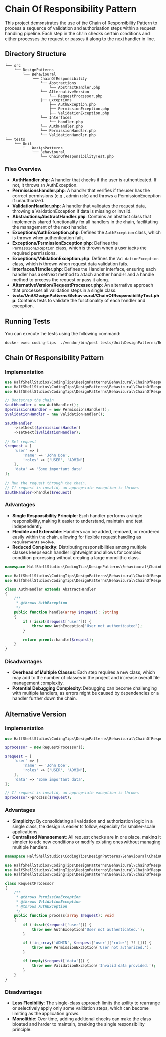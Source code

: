 # Chain Of Responsibility Pattern

This project demonstrates the use of the Chain of Responsibility Pattern to process a sequence of validation and authorisation steps within a request handling pipeline. Each step in the chain checks certain conditions and either processes the request or passes it along to the next handler in line.

## Directory Structure

```
└── src  
    └── DesignPatterns  
        └── Behavioural   
            └── ChainOfResponsibility  
                └── Abstractions  
                    └── AbstractHandler.php  
                └── AlternativeVersion  
                    └── RequestProcessor.php  
                ├── Exceptions
                    ├── AuthException.php  
                    ├── PermissionException.php  
                    ├── ValidationException.php 
                └── Interfaces  
                    └── Handler.php  
                └── AuthHandler.php  
                └── PermissionHandler.php  
                └── ValidationHandler.php  
└── tests  
    └── Unit  
        └── DesignPatterns  
            └── Behavioural  
                └── ChainOfResponsibilityTest.php  
```

### Files Overview

- **AuthHandler.php**: A handler that checks if the user is authenticated. If not, it throws an AuthException.
- **PermissionsHandler.php**: A handler that verifies if the user has the correct permissions (e.g., admin role) and throws a PermissionException if unauthorized.
- **ValidationHandler.php**: A handler that validates the request data, throwing a ValidationException if data is missing or invalid.
- **Abstractions/AbstractHandler.php**: Contains an abstract class that implements shared functionality for all handlers in the chain, facilitating the management of the next handler.
- **Exceptions/AuthException.php**: Defines the `AuthException` class, which is thrown when authentication fails.
- **Exceptions/PermissionException.php**: Defines the `PermissionException` class, which is thrown when a user lacks the required permissions.
- **Exceptions/ValidationException.php**: Defines the `ValidationException` class, which is thrown when request data validation fails.
- **Interfaces/Handler.php**: Defines the Handler interface, ensuring each handler has a setNext method to attach another handler and a handle method to process the request or pass it along.
- **AlternativeVersion/RequestProcessor.php**: An alternative approach that processes all validation steps in a single class.
- **tests/Unit/DesignPatterns/Behavioural/ChainOfResponsibilityTest.php**: Contains tests to validate the functionality of each handler and exception.

## Running Tests

You can execute the tests using the following command:
```bash
docker exec coding-tips  ./vendor/bin/pest tests/Unit/DesignPatterns/Behavioural/ChainOfResponsibilityTest.php 
```

## Chain Of Responsibility Pattern

### Implementation

```php
use HalfShellStudios\CodingTips\DesignPatterns\Behavioural\ChainOfResponsibility\AuthHandler;
use HalfShellStudios\CodingTips\DesignPatterns\Behavioural\ChainOfResponsibility\PermissionsHandler;
use HalfShellStudios\CodingTips\DesignPatterns\Behavioural\ChainOfResponsibility\ValidationHandler;

// Bootstrap the chain
$authHandler = new AuthHandler();
$permissionsHandler = new PermissionsHandler();
$validationHandler = new ValidationHandler();

$authHandler
    ->setNext($permissionsHandler)
    ->setNext($validationHandler);
    
// Set request
$request = [
    'user' => [
        'name' => 'John Doe',
        'roles' => ['USER', 'ADMIN']
    ],
    'data' => 'Some important data'
];
    
// Run the request through the chain.
// If request is invalid, an appropriate exception is thrown.
$authHandler->handle($request)
```

### Advantages
- **Single Responsibility Principle**: Each handler performs a single responsibility, making it easier to understand, maintain, and test independently.
- **Flexible and Extensible**: Handlers can be added, removed, or reordered easily within the chain, allowing for flexible request handling as requirements evolve.
- **Reduced Complexity**: Distributing responsibilities among multiple classes keeps each handler lightweight and allows for complex condition processing without creating a large monolithic class.

```php
namespace HalfShellStudios\CodingTips\DesignPatterns\Behavioural\ChainOfResponsibility;

use HalfShellStudios\CodingTips\DesignPatterns\Behavioural\ChainOfResponsibility\Abstractions\AbstractHandler;
use HalfShellStudios\CodingTips\DesignPatterns\Behavioural\ChainOfResponsibility\Exceptions\AuthException;

class AuthHandler extends AbstractHandler
{
    /**
     * @throws AuthException
     */
    public function handle(array $request): ?string
    {
        if (!isset($request['user'])) {
            throw new AuthException('User not authenticated');
        }

        return parent::handle($request);
    }
}
```

### Disadvantages
- **Overhead of Multiple Classes**: Each step requires a new class, which may add to the number of classes in the project and increase overall file management complexity.
- **Potential Debugging Complexity**: Debugging can become challenging with multiple handlers, as errors might be caused by dependencies or a handler further down the chain.

## Alternative Version

### Implementation

```php
use HalfShellStudios\CodingTips\DesignPatterns\Behavioural\ChainOfResponsibility\AlternativeVersion\RequestProcessor;

$processor = new RequestProcessor();

$request = [
    'user' => [
        'name' => 'John Doe',
        'roles' => ['USER', 'ADMIN'],
    ],
    'data' => 'Some important data',
];

// If request is invalid, an appropriate exception is thrown.
$processor->process($request);
```

### Advantages
- **Simplicity**: By consolidating all validation and authorization logic in a single class, the design is easier to follow, especially for smaller-scale applications.
- **Centralised Management**: All request checks are in one place, making it simpler to add new conditions or modify existing ones without managing multiple handlers.

```php
namespace HalfShellStudios\CodingTips\DesignPatterns\Behavioural\ChainOfResponsibility\AlternativeVersion;

use HalfShellStudios\CodingTips\DesignPatterns\Behavioural\ChainOfResponsibility\Exceptions\AuthException;
use HalfShellStudios\CodingTips\DesignPatterns\Behavioural\ChainOfResponsibility\Exceptions\PermissionException;
use HalfShellStudios\CodingTips\DesignPatterns\Behavioural\ChainOfResponsibility\Exceptions\ValidationException;

class RequestProcessor
{
    /**
     * @throws PermissionException
     * @throws ValidationException
     * @throws AuthException
     */
    public function process(array $request): void
    {
        if (!isset($request['user'])) {
            throw new AuthException('User not authenticated.');
        }

        if (!in_array('ADMIN', $request['user']['roles'] ?? [])) {
            throw new PermissionException('User not authorized.');
        }

        if (empty($request['data'])) {
            throw new ValidationException('Invalid data provided.');
        }
    }
}
```

### Disadvantages
- **Less Flexibility**: The single-class approach limits the ability to rearrange or selectively apply only some validation steps, which can become limiting as the application grows.
- **Monolithic**: Over time, adding additional checks can make the class bloated and harder to maintain, breaking the single responsibility principle.
